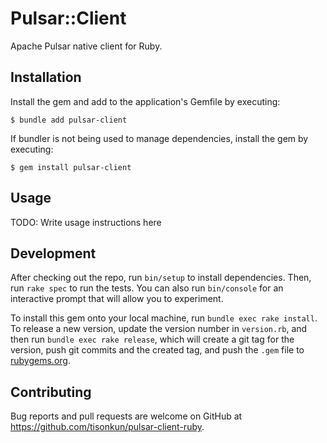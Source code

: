 # Pulsar::Client

Apache Pulsar native client for Ruby.

## Installation

Install the gem and add to the application's Gemfile by executing:

    $ bundle add pulsar-client

If bundler is not being used to manage dependencies, install the gem by executing:

    $ gem install pulsar-client

## Usage

TODO: Write usage instructions here

## Development

After checking out the repo, run `bin/setup` to install dependencies. Then, run `rake spec` to run the tests. You can also run `bin/console` for an interactive prompt that will allow you to experiment.

To install this gem onto your local machine, run `bundle exec rake install`. To release a new version, update the version number in `version.rb`, and then run `bundle exec rake release`, which will create a git tag for the version, push git commits and the created tag, and push the `.gem` file to [rubygems.org](https://rubygems.org).

## Contributing

Bug reports and pull requests are welcome on GitHub at https://github.com/tisonkun/pulsar-client-ruby.

